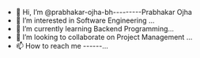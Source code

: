 - 👋 Hi, I’m @prabhakar-ojha-bh---------Prabhakar Ojha
- 👀 I’m interested in Software Engineering ...
- 🌱 I’m currently learning Backend Programming...
- 💞️ I’m looking to collaborate on Project Management ...
- 📫 How to reach me ------...

<!---
prabhakar-ojha-bh/prabhakar-ojha-bh is a ✨ special ✨ repository because its `README.md` (this file) appears on your GitHub profile.
You can click the Preview link to take a look at your changes.
--->
